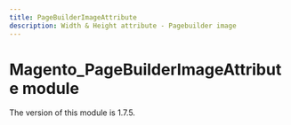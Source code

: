 ```yaml
---
title: PageBuilderImageAttribute
description: Width & Height attribute - Pagebuilder image
---
```


# Magento_PageBuilderImageAttribute module

<InlineAlert slots="text" />
The version of this module is 1.7.5.
